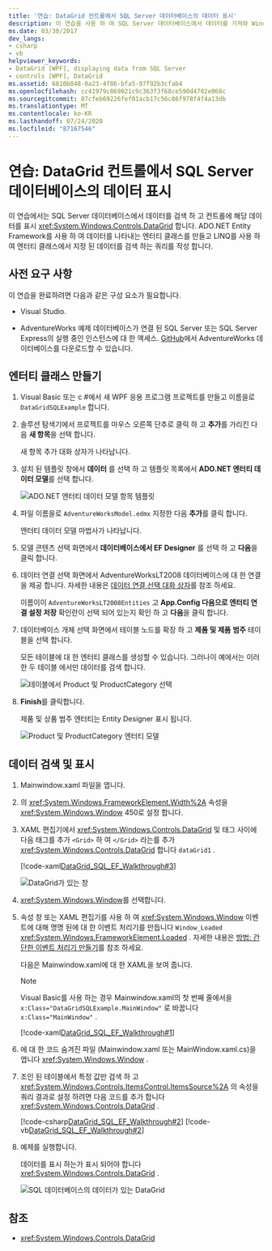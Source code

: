 ```yaml
---
title: '연습: DataGrid 컨트롤에서 SQL Server 데이터베이스의 데이터 표시'
description: 이 연습을 사용 하 여 SQL Server 데이터베이스에서 데이터를 가져와 Windows Presentation Foundation DataGrid 컨트롤에 표시 하는 방법을 알아봅니다.
ms.date: 03/30/2017
dev_langs:
- csharp
- vb
helpviewer_keywords:
- DataGrid [WPF], displaying data from SQL Server
- controls [WPF], DataGrid
ms.assetid: 6810b048-0a23-4f86-bfa5-97f92b3cfab4
ms.openlocfilehash: cc41979c869021c9c363f3f68ce590d4702e068c
ms.sourcegitcommit: 87cfeb69226fef01acb17c56c86f978f4f4a13db
ms.translationtype: MT
ms.contentlocale: ko-KR
ms.lasthandoff: 07/24/2020
ms.locfileid: "87167546"
---
```

# <a name="walkthrough-display-data-from-a-sql-server-database-in-a-datagrid-control"></a>연습: DataGrid 컨트롤에서 SQL Server 데이터베이스의 데이터 표시

이 연습에서는 SQL Server 데이터베이스에서 데이터를 검색 하 고 컨트롤에 해당 데이터를 표시 <xref:System.Windows.Controls.DataGrid> 합니다. ADO.NET Entity Framework를 사용 하 여 데이터를 나타내는 엔터티 클래스를 만들고 LINQ를 사용 하 여 엔터티 클래스에서 지정 된 데이터를 검색 하는 쿼리를 작성 합니다.

## <a name="prerequisites"></a>사전 요구 사항

이 연습을 완료하려면 다음과 같은 구성 요소가 필요합니다.

- Visual Studio.

- AdventureWorks 예제 데이터베이스가 연결 된 SQL Server 또는 SQL Server Express의 실행 중인 인스턴스에 대 한 액세스. [GitHub](https://github.com/Microsoft/sql-server-samples/releases)에서 AdventureWorks 데이터베이스를 다운로드할 수 있습니다.

## <a name="create-entity-classes"></a>엔터티 클래스 만들기

1. Visual Basic 또는 c #에서 새 WPF 응용 프로그램 프로젝트를 만들고 이름을로 `DataGridSQLExample` 합니다.

2. 솔루션 탐색기에서 프로젝트를 마우스 오른쪽 단추로 클릭 하 고 **추가**를 가리킨 다음 **새 항목**을 선택 합니다.

     새 항목 추가 대화 상자가 나타납니다.

3. 설치 된 템플릿 창에서 **데이터** 를 선택 하 고 템플릿 목록에서 **ADO.NET 엔터티 데이터 모델**를 선택 합니다.

     ![ADO.NET 엔터티 데이터 모델 항목 템플릿](../../wcf/feature-details/media/ado-net-entity-data-model-item-template.png)

4. 파일 이름을로 `AdventureWorksModel.edmx` 지정한 다음 **추가**를 클릭 합니다.

     엔터티 데이터 모델 마법사가 나타납니다.

5. 모델 콘텐츠 선택 화면에서 **데이터베이스에서 EF Designer** 를 선택 하 고 **다음**을 클릭 합니다.

6. 데이터 연결 선택 화면에서 AdventureWorksLT2008 데이터베이스에 대 한 연결을 제공 합니다. 자세한 내용은 [데이터 연결 선택 대화 상자](https://docs.microsoft.com/previous-versions/dotnet/netframework-4.0/bb399244(v=vs.100))를 참조 하세요.

    이름이이 `AdventureWorksLT2008Entities` 고 **App.Config 다음으로 엔터티 연결 설정 저장** 확인란이 선택 되어 있는지 확인 하 고 **다음**을 클릭 합니다.

7. 데이터베이스 개체 선택 화면에서 테이블 노드를 확장 하 고 **제품 및 제품** **범주** 테이블을 선택 합니다.

     모든 테이블에 대 한 엔터티 클래스를 생성할 수 있습니다. 그러나이 예에서는 이러한 두 테이블 에서만 데이터를 검색 합니다.

     ![테이블에서 Product 및 ProductCategory 선택](./media/datagrid-sql-ef-step4.png "DataGrid_SQL_EF_Step4")

8. **Finish**를 클릭합니다.

     제품 및 상품 범주 엔터티는 Entity Designer 표시 됩니다.

     ![Product 및 ProductCategory 엔터티 모델](./media/datagrid-sql-ef-step5.png "DataGrid_SQL_EF_Step5")

## <a name="retrieve-and-present-the-data"></a>데이터 검색 및 표시

1. Mainwindow.xaml 파일을 엽니다.

2. 의 <xref:System.Windows.FrameworkElement.Width%2A> 속성을 <xref:System.Windows.Window> 450로 설정 합니다.

3. XAML 편집기에서 <xref:System.Windows.Controls.DataGrid> 및 태그 사이에 다음 태그를 추가 `<Grid>` 하 여 `</Grid>` 라는를 추가 <xref:System.Windows.Controls.DataGrid> 합니다 `dataGrid1` .

     [!code-xaml[DataGrid_SQL_EF_Walkthrough#3](~/samples/snippets/csharp/VS_Snippets_Wpf/DataGrid_SQL_EF_Walkthrough/CS/MainWindow.xaml#3)]

     ![DataGrid가 있는 창](./media/datagrid-sql-ef-step6.png "DataGrid_SQL_EF_Step6")

4. <xref:System.Windows.Window>를 선택합니다.

5. 속성 창 또는 XAML 편집기를 사용 하 여 <xref:System.Windows.Window> 이벤트에 대해 명명 된에 대 한 이벤트 처리기를 만듭니다 `Window_Loaded` <xref:System.Windows.FrameworkElement.Loaded> . 자세한 내용은 [방법: 간단한 이벤트 처리기 만들기](https://docs.microsoft.com/previous-versions/visualstudio/visual-studio-2010/bb675300(v=vs.100))를 참조 하세요.

     다음은 Mainwindow.xaml에 대 한 XAML을 보여 줍니다.

    > [!NOTE]
    > Visual Basic를 사용 하는 경우 Mainwindow.xaml의 첫 번째 줄에서을 `x:Class="DataGridSQLExample.MainWindow"` 로 바꿉니다 `x:Class="MainWindow"` .

     [!code-xaml[DataGrid_SQL_EF_Walkthrough#1](~/samples/snippets/csharp/VS_Snippets_Wpf/DataGrid_SQL_EF_Walkthrough/CS/MainWindow.xaml#1)]

6. 에 대 한 코드 숨겨진 파일 (Mainwindow.xaml 또는 MainWindow.xaml.cs)을 엽니다 <xref:System.Windows.Window> .

7. 조인 된 테이블에서 특정 값만 검색 하 고 <xref:System.Windows.Controls.ItemsControl.ItemsSource%2A> 의 속성을 쿼리 결과로 설정 하려면 다음 코드를 추가 합니다 <xref:System.Windows.Controls.DataGrid> .

     [!code-csharp[DataGrid_SQL_EF_Walkthrough#2](~/samples/snippets/csharp/VS_Snippets_Wpf/DataGrid_SQL_EF_Walkthrough/CS/MainWindow.xaml.cs#2)]
     [!code-vb[DataGrid_SQL_EF_Walkthrough#2](~/samples/snippets/visualbasic/VS_Snippets_Wpf/DataGrid_SQL_EF_Walkthrough/VB/MainWindow.xaml.vb#2)]

8. 예제를 실행합니다.

     데이터를 표시 하는가 표시 되어야 합니다 <xref:System.Windows.Controls.DataGrid> .

     ![SQL 데이터베이스의 데이터가 있는 DataGrid](./media/datagrid-sql-ef-step7.png "DataGrid_SQL_EF_Step7")

## <a name="see-also"></a>참조

- <xref:System.Windows.Controls.DataGrid>
